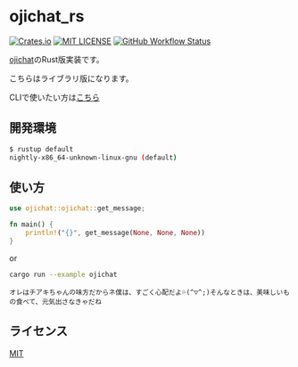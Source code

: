 # ojichat_rs

[![Crates.io](https://img.shields.io/crates/v/ojichat)](https://crates.io/crates/ojichat)
[![MIT LICENSE](http://img.shields.io/badge/license-MIT-blue.svg?style=flat)](LICENSE)
[![GitHub Workflow Status](https://img.shields.io/github/workflow/status/gamoutatsumi/ojichat_rs/Release)](https://github.com/gamoutatsumi/ojichat_rs/actions?query=workflow:Release)

[ojichat](https://github.com/greymd/ojichat)のRust版実装です。

こちらはライブラリ版になります。

CLIで使いたい方は[こちら](https://github.com/gamoutatsumi/ojichat_rs_cli)

## 開発環境

```bash
$ rustup default
nightly-x86_64-unknown-linux-gnu (default)
```

## 使い方

```rust
use ojichat::ojichat::get_message;

fn main() {
    println!("{}", get_message(None, None, None))
}
```

or

```bash
cargo run --example ojichat
```

```text
オレはチアキちゃんの味方だからネ僕は、すごく心配だよ💦(^▽^;)そんなときは、美味しいもの食べて、元気出さなきゃだね
```

## ライセンス

[MIT](./LICENSE)
